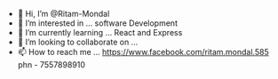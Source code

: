 - 👋 Hi, I’m @Ritam-Mondal
- 👀 I’m interested in ... software Development
- 🌱 I’m currently learning ... React and Express
- 💞️ I’m looking to collaborate on ...
- 📫 How to reach me ... https://www.facebook.com/ritam.mondal.585
phn - 7557898910

<!---
Titan-android/Titan-android is a ✨ special ✨ repository because its `README.md` (this file) appears on your GitHub profile.
You can click the Preview link to take a look at your changes.
--->
